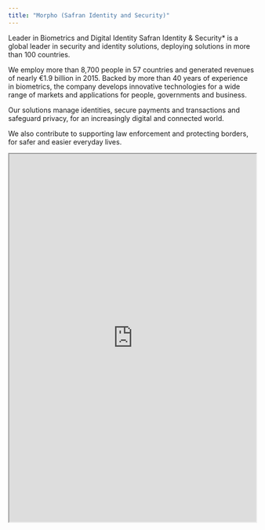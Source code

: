 ```yaml
---
title: "Morpho (Safran Identity and Security)"
---
```


Leader in Biometrics and Digital Identity  Safran Identity & Security* is a global leader in security and identity solutions, deploying solutions in more than 100 countries.

We employ more than 8,700 people in 57 countries and generated revenues of nearly €1.9 billion in 2015. Backed by more than 40 years of experience in biometrics,  the company develops innovative technologies for a wide range of markets and applications for people, governments and business. 

Our solutions manage identities, secure payments and transactions and safeguard privacy, for an increasingly digital and connected world.

We also contribute to supporting law enforcement and protecting borders, for safer and easier everyday lives.

<iframe height="750" width="100%" src="https://ewelton.github.io/ktest/wiki.html#Morpho%20(Safran%20Identity%20and%20Security)"></iframe>
